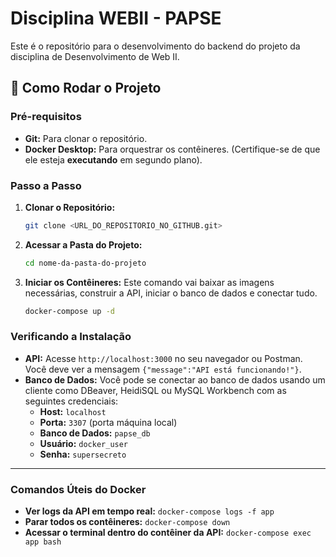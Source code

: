 # Disciplina WEBII - PAPSE

Este é o repositório para o desenvolvimento do backend do projeto da disciplina de Desenvolvimento de Web II.

## 🚀 Como Rodar o Projeto

### **Pré-requisitos**

- **Git:** Para clonar o repositório.
- **Docker Desktop:** Para orquestrar os contêineres. (Certifique-se de que ele esteja **executando** em segundo plano).

### **Passo a Passo**

1.  **Clonar o Repositório:**

    ```bash
    git clone <URL_DO_REPOSITORIO_NO_GITHUB.git>
    ```

2.  **Acessar a Pasta do Projeto:**

    ```bash
    cd nome-da-pasta-do-projeto
    ```

3.  **Iniciar os Contêineres:**
    Este comando vai baixar as imagens necessárias, construir a API, iniciar o banco de dados e conectar tudo.
    ```bash
    docker-compose up -d
    ```

### **Verificando a Instalação**

- **API:** Acesse `http://localhost:3000` no seu navegador ou Postman. Você deve ver a mensagem `{"message":"API está funcionando!"}`.
- **Banco de Dados:** Você pode se conectar ao banco de dados usando um cliente como DBeaver, HeidiSQL ou MySQL Workbench com as seguintes credenciais:
  - **Host:** `localhost`
  - **Porta:** `3307` (porta máquina local)
  - **Banco de Dados:** `papse_db`
  - **Usuário:** `docker_user`
  - **Senha:** `supersecreto`

---

### **Comandos Úteis do Docker**

- **Ver logs da API em tempo real:** `docker-compose logs -f app`
- **Parar todos os contêineres:** `docker-compose down`
- **Acessar o terminal dentro do contêiner da API:** `docker-compose exec app bash`
